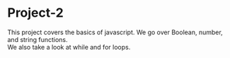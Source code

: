 Project-2
=========


This project covers the basics of javascript.  We go over Boolean, number, and string functions.  
We also take a look at while and for loops. 
